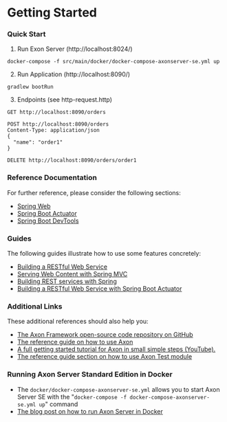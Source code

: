 # Getting Started

### Quick Start

1. Run Exon Server (http://localhost:8024/)
```
docker-compose -f src/main/docker/docker-compose-axonserver-se.yml up
```
2. Run Application (http://localhost:8090/)
```
gradlew bootRun
```
3. Endpoints (see http-request.http) 
```
GET http://localhost:8090/orders
 
POST http://localhost:8090/orders
Content-Type: application/json
{
  "name": "order1"
}

DELETE http://localhost:8090/orders/order1
```

### Reference Documentation
For further reference, please consider the following sections:

* [Spring Web](https://docs.spring.io/spring-boot/docs/2.5.4/reference/htmlsingle/#boot-features-developing-web-applications)
* [Spring Boot Actuator](https://docs.spring.io/spring-boot/docs/2.5.4/reference/htmlsingle/#production-ready)
* [Spring Boot DevTools](https://docs.spring.io/spring-boot/docs/2.5.4/reference/htmlsingle/#using-boot-devtools)

### Guides
The following guides illustrate how to use some features concretely:

* [Building a RESTful Web Service](https://spring.io/guides/gs/rest-service/)
* [Serving Web Content with Spring MVC](https://spring.io/guides/gs/serving-web-content/)
* [Building REST services with Spring](https://spring.io/guides/tutorials/bookmarks/)
* [Building a RESTful Web Service with Spring Boot Actuator](https://spring.io/guides/gs/actuator-service/)

### Additional Links
These additional references should also help you:

* [The Axon Framework open-source code repository on GitHub](https://github.com/AxonFramework)
* [The reference guide on how to use Axon](https://docs.axoniq.io/reference-guide/)
* [A full getting started tutorial for Axon in small simple steps (YouTube).](https://www.youtube.com/watch?v=tqn9p8Duy54&list=PL4O1nDpoa5KQkkApGXjKi3rzUW3II5pjm)
* [The reference guide section on how to use Axon Test module](https://docs.axoniq.io/reference-guide/axon-framework/testing)

### Running Axon Server Standard Edition in Docker

* The `docker/docker-compose-axonserver-se.yml` allows you to start Axon Server SE with the "`docker-compose -f docker-compose-axonserver-se.yml up`" command
* [The blog post on how to run Axon Server in Docker](https://axoniq.io/blog-overview/running-axon-server-in-docker)
